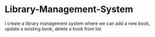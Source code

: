 # Library-Management-System
I create a library management system where we can add a new book, update a existing book, delete a book from list


